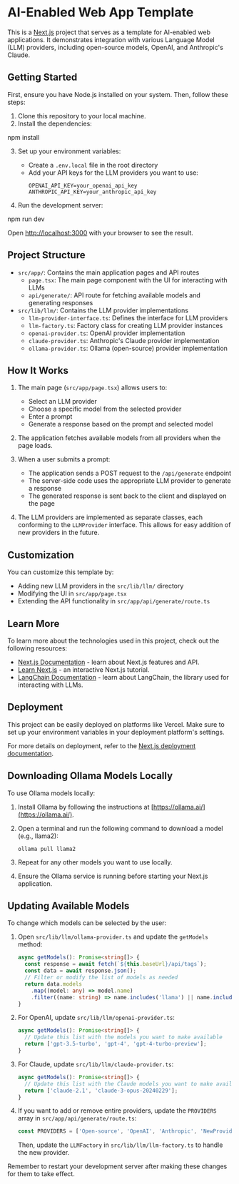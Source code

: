 # AI-Enabled Web App Template

This is a [Next.js](https://nextjs.org/) project that serves as a template for AI-enabled web applications. It demonstrates integration with various Language Model (LLM) providers, including open-source models, OpenAI, and Anthropic's Claude.

## Getting Started

First, ensure you have Node.js installed on your system. Then, follow these steps:

1. Clone this repository to your local machine.
2. Install the dependencies:

npm install

3. Set up your environment variables:
   - Create a `.env.local` file in the root directory
   - Add your API keys for the LLM providers you want to use:
     ```
     OPENAI_API_KEY=your_openai_api_key
     ANTHROPIC_API_KEY=your_anthropic_api_key
     ```

4. Run the development server:

npm run dev

Open [http://localhost:3000](http://localhost:3000) with your browser to see the result.

## Project Structure

- `src/app/`: Contains the main application pages and API routes
  - `page.tsx`: The main page component with the UI for interacting with LLMs
  - `api/generate/`: API route for fetching available models and generating responses
- `src/lib/llm/`: Contains the LLM provider implementations
  - `llm-provider-interface.ts`: Defines the interface for LLM providers
  - `llm-factory.ts`: Factory class for creating LLM provider instances
  - `openai-provider.ts`: OpenAI provider implementation
  - `claude-provider.ts`: Anthropic's Claude provider implementation
  - `ollama-provider.ts`: Ollama (open-source) provider implementation

## How It Works

1. The main page (`src/app/page.tsx`) allows users to:
   - Select an LLM provider
   - Choose a specific model from the selected provider
   - Enter a prompt
   - Generate a response based on the prompt and selected model

2. The application fetches available models from all providers when the page loads.

3. When a user submits a prompt:
   - The application sends a POST request to the `/api/generate` endpoint
   - The server-side code uses the appropriate LLM provider to generate a response
   - The generated response is sent back to the client and displayed on the page

4. The LLM providers are implemented as separate classes, each conforming to the `LLMProvider` interface. This allows for easy addition of new providers in the future.

## Customization

You can customize this template by:
- Adding new LLM providers in the `src/lib/llm/` directory
- Modifying the UI in `src/app/page.tsx`
- Extending the API functionality in `src/app/api/generate/route.ts`

## Learn More

To learn more about the technologies used in this project, check out the following resources:

- [Next.js Documentation](https://nextjs.org/docs) - learn about Next.js features and API.
- [Learn Next.js](https://nextjs.org/learn) - an interactive Next.js tutorial.
- [LangChain Documentation](https://js.langchain.com/docs/) - learn about LangChain, the library used for interacting with LLMs.

## Deployment

This project can be easily deployed on platforms like Vercel. Make sure to set up your environment variables in your deployment platform's settings.

For more details on deployment, refer to the [Next.js deployment documentation](https://nextjs.org/docs/deployment).


## Downloading Ollama Models Locally

To use Ollama models locally:

1. Install Ollama by following the instructions at [https://ollama.ai/](https://ollama.ai/).

2. Open a terminal and run the following command to download a model (e.g., llama2):

   ```
   ollama pull llama2
   ```

3. Repeat for any other models you want to use locally.

4. Ensure the Ollama service is running before starting your Next.js application.

## Updating Available Models

To change which models can be selected by the user:

1. Open `src/lib/llm/ollama-provider.ts` and update the `getModels` method:

   ```typescript
   async getModels(): Promise<string[]> {
     const response = await fetch(`${this.baseUrl}/api/tags`);
     const data = await response.json();
     // Filter or modify the list of models as needed
     return data.models
       .map((model: any) => model.name)
       .filter((name: string) => name.includes('llama') || name.includes('mistral'));
   }
   ```

2. For OpenAI, update `src/lib/llm/openai-provider.ts`:

   ```typescript
   async getModels(): Promise<string[]> {
     // Update this list with the models you want to make available
     return ['gpt-3.5-turbo', 'gpt-4', 'gpt-4-turbo-preview'];
   }
   ```

3. For Claude, update `src/lib/llm/claude-provider.ts`:

   ```typescript
   async getModels(): Promise<string[]> {
     // Update this list with the Claude models you want to make available
     return ['claude-2.1', 'claude-3-opus-20240229'];
   }
   ```

4. If you want to add or remove entire providers, update the `PROVIDERS` array in `src/app/api/generate/route.ts`:

   ```typescript
   const PROVIDERS = ['Open-source', 'OpenAI', 'Anthropic', 'NewProvider'];
   ```

   Then, update the `LLMFactory` in `src/lib/llm/llm-factory.ts` to handle the new provider.

Remember to restart your development server after making these changes for them to take effect.

